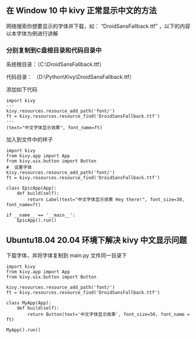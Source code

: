 ## 在 Window 10 中 kivy 正常显示中文的方法


网络搜索你想要显示的字体并下载，如： “DroidSansFallback.ttf” ，以下的内容以本字体为例进行讲解

### 分别复制到C盘根目录和代码目录中

系统根目录：（C:\DroidSansFallback.ttf）

代码目录： （D:\Python\Kivy\DroidSansFallback.ttf）

添加如下代码

```
import kivy
···
kivy.resources.resource_add_path('font/')
ft = kivy.resources.resource_find('DroidSansFallback.ttf')
···
(text="中文字体显示效果", font_name=ft)

```
加入到文件中的样子

```
import kivy
from kivy.app import App
from kivy.uix.button import Button
#  设置字体
kivy.resources.resource_add_path('font/')
ft = kivy.resources.resource_find('DroidSansFallback.ttf')

class EpicApp(App):
    def build(self):
        return Label(text="中文字体显示效果 Hey there!", font_size=30, font_name=ft)

if __name__ == '__main__':
    EpicApp().run()
```

## Ubuntu18.04 20.04 环境下解决 kivy 中文显示问题

下载字体，并将字体复制到 main.py 文件同一目录下

```
import kivy
from kivy.app import App
from kivy.uix.button import Button

kivy.resources.resource_add_path('font/')
ft = kivy.resources.resource_find('DroidSansFallback.ttf')

class MyApp(App):
	def build(self):
		return Button(text='中文字体显示效果', font_size=50, font_name = ft)

MyApp().run()

```
